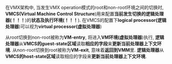 
在VMX架构中, 当发生VMX operation模式的root和non\-root环境之间的切换时, **VMCS(Virtual Machine Control Structure**)用来配置**当前发生切换的逻辑处理器(！！！**)的**状态及执行环境(！！！**). 在VMCS的配置下**logical processor(逻辑处理器**)可以视为**virtual processor(虚拟处理器**)

从root切换到non\-root被称为**VM\-entry**, 将进入**VM环境(虚拟处理器**)执行, **逻辑处理器**从**VMCS的guest\-state区域**读取**相应的字段**来**更新当前处理器上下文环境**. 从non\-root切换到root被称为**VM\-exit**, 意味着**返回到VMM**里. **逻辑处理器**从**VMCS的host\-state区域**读取相应的字段来**更新当前处理器上下文环境**.